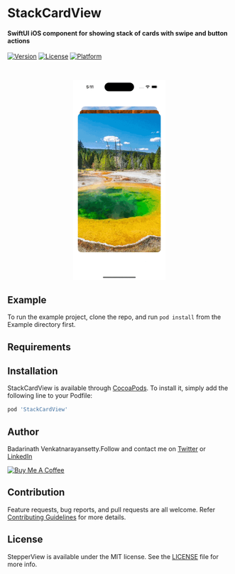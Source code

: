 # StackCardView

#### SwiftUI iOS component for showing stack of cards with swipe and button actions

[![Version](https://img.shields.io/cocoapods/v/StackCardView.svg?style=flat)](https://cocoapods.org/pods/StackCardView)
[![License](https://img.shields.io/cocoapods/l/StackCardView.svg?style=flat)](https://cocoapods.org/pods/StackCardView)
[![Platform](https://img.shields.io/cocoapods/p/StackCardView.svg?style=flat)](https://cocoapods.org/pods/StackCardView)

<br/>
<p align="center">
<img src="https://raw.githubusercontent.com/badrinathvm/StackCardView/master/images/StackCardView.gif" height="450" alt="StepperView"/>
</p>

## Example

To run the example project, clone the repo, and run `pod install` from the Example directory first.

## Requirements

## Installation

StackCardView is available through [CocoaPods](https://cocoapods.org). To install
it, simply add the following line to your Podfile:

```ruby
pod 'StackCardView'
```

## Author

Badarinath Venkatnarayansetty.Follow and contact me on <a href="https://twitter.com/badrivm">Twitter</a> or <a href="https://www.linkedin.com/in/badarinath-venkatnarayansetty-abb79146/">LinkedIn</a>

<a href="https://www.buymeacoffee.com/badrinathvm" target="_blank"><img src="https://img.buymeacoffee.com/button-api/?username=badrinathvm&button_colour=FFDD00&font_colour=000000&font_family=Cookie&outline_colour=000000&coffee_colour=FFDD00" alt="Buy Me A Coffee" style="height: 51px !important;width: 200px !important;" ></a>


## Contribution

Feature requests, bug reports, and pull requests are all welcome. Refer <a href="https://github.com/badrinathvm/StackCardView/blob/master/CONTRIBUTING.md">Contributing Guidelines</a> for more details.

## License

StepperView is available under the MIT license. See the [LICENSE](https://github.com/badrinathvm/StackCardView/blob/master/LICENSE) file for more info.
